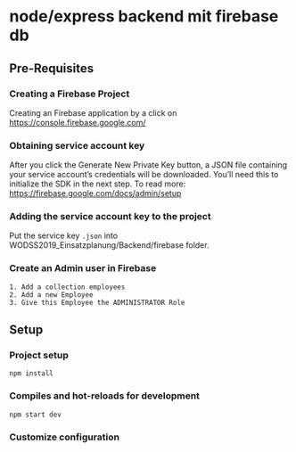 # node/express backend mit firebase db
## Pre-Requisites 
### Creating a Firebase Project
Creating an Firebase application by a click on https://console.firebase.google.com/

### Obtaining service account key
After you click the Generate New Private Key button, a JSON file containing your service account’s credentials will be downloaded. You’ll need this to initialize the SDK in the next step.
To read more: https://firebase.google.com/docs/admin/setup

### Adding the service account key to the project
Put the service key ```.json``` into WODSS2019_Einsatzplanung/Backend/firebase folder.

### Create an Admin user in Firebase
```
1. Add a collection employees
2. Add a new Employee
3. Give this Employee the ADMINISTRATOR Role
```
## Setup
### Project setup
```
npm install
```

### Compiles and hot-reloads for development
```
npm start dev
```

### Customize configuration

